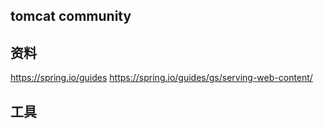 ## tomcat community

## 资料
https://spring.io/guides
https://spring.io/guides/gs/serving-web-content/

## 工具